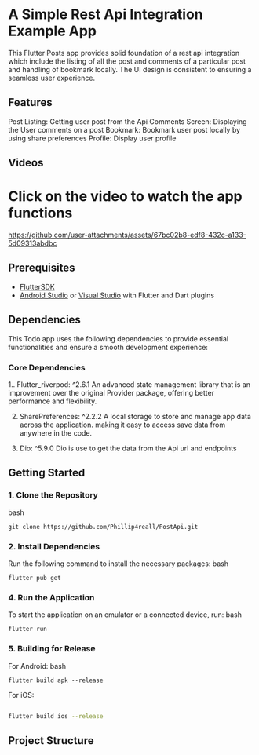 # A Simple Rest Api Integration Example App


This Flutter Posts app provides solid foundation of a rest api integration which include the listing of all the post and comments of a particular post and handling of bookmark locally.
The UI design is consistent to ensuring a seamless user experience.


## Features
Post Listing: Getting user post from the Api
Comments Screen: Displaying the User comments on a post
Bookmark: Bookmark user post locally by using share preferences
Profile: Display user profile

## Videos
# Click on the video to watch the app functions

https://github.com/user-attachments/assets/67bc02b8-edf8-432c-a133-5d09313abdbc


## Prerequisites
- [FlutterSDK](https://flutter.dev/docs/get-started/install)
- [Android Studio](https://developer.android.com/studio) or [Visual Studio](https://visualstudio.microsoft.com/) with Flutter and Dart plugins

## Dependencies
This Todo app uses the following dependencies to provide essential functionalities and ensure a smooth development experience:


### Core Dependencies

1.. Flutter_riverpod: ^2.6.1
An advanced state management library that is an improvement over the original Provider package, offering better performance and flexibility.

2. SharePreferences: ^2.2.2
A local storage to store and manage app data across the application. making it easy to access save data  from anywhere in the code.

3. Dio: ^5.9.0
   Dio is use to get the data from the Api url and endpoints

## Getting Started
### 1. Clone the Repository
bash
```Copy code
git clone https://github.com/Phillip4reall/PostApi.git
```

### 2. Install Dependencies
Run the following command to install the necessary packages:
bash
```Copy code
flutter pub get
```

### 4. Run the Application
To start the application on an emulator or a connected device, run:
bash
```Copy code
flutter run
```

### 5. Building for Release
For Android:
bash
```Copy code
flutter build apk --release
```

For iOS:
```bash

flutter build ios --release
```

## Project Structure

         







